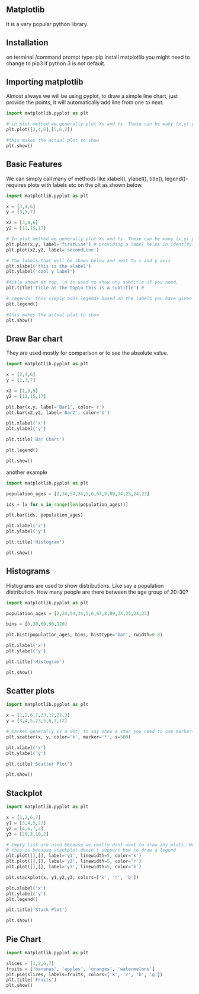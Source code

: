 ## Matplotlib

It is a very popular python library.

## Installation
on terminal /command prompt type: pip install matplotlib
you might need to change to pip3 if python 3 is not default.

## Importing matplotlib

Almost always we will be using pyplot, to draw a simple line chart, just provide the points, it will automatically add line from one to next.

```python
import matplotlib.pyplot as plt

# in plot method we generally plot Xs and Ys. These can be many (x,y) points
plt.plot([3,4,6],[5,6,2])

#this makes the actual plot to show
plt.show()

```

## Basic Features
We can simply call many of methods like xlabel(), ylabel(), title(), legend()-requires plots with labels etc on the plt as shown below.

```python
import matplotlib.pyplot as plt

x = [3,4,6]
y = [3,5,7]

x2 = [3,4,6]
y2 = [12,15,17]

# In plot method we generally plot Xs and Ys. These can be many (x,y) points
plt.plot(x,y, label='firstLine') # providing a label helps in identifying a line plot. this is later used by legend() method
plt.plot(x2,y2, label='secondLine')

# The labels that will be shown below and next to x and y axis
plt.xlabel('this is the xlabel')
plt.ylabel('cool y label')

#title shown at top, \n is used to show any subtitle if you need.
plt.title('title at the top\n this is a subtitle') #

# Legends: this simply adds legends based on the labels you have given to your plots.
plt.legend()

#this makes the actual plot to show
plt.show()

```

## Draw Bar chart
They are used mostly for comparison or to see the absolute value.

```python
import matplotlib.pyplot as plt

x = [2,4,6]
y = [1,3,7]

x2 = [1,3,5]
y2 = [12,15,17]

plt.bar(x,y, label='Bar1', color='r')
plt.bar(x2,y2, label='Bar2', color='b')

plt.xlabel('x')
plt.ylabel('y')

plt.title('Bar Chart')

plt.legend()

plt.show()

```
another example
```python
import matplotlib.pyplot as plt

population_ages = [2,34,54,34,5,6,67,8,89,34,25,24,23]

ids = [x for x in range(len(population_ages))]

plt.bar(ids, population_ages)

plt.xlabel('x')
plt.ylabel('y')

plt.title('Histogram')

plt.show()


```

## Histograms
Histograms are used to show distributions. Like say a population distribution. How many people are there between the age group of 20-30?


```python
import matplotlib.pyplot as plt

population_ages = [2,34,54,34,5,6,67,8,89,34,25,24,23]

bins = [0,30,60,90,120]

plt.hist(population_ages, bins, histtype='bar', rwidth=0.8)

plt.xlabel('x')
plt.ylabel('y')

plt.title('Histogram')

plt.show()

```

## Scatter plots

```python
import matplotlib.pyplot as plt

x = [1,2,6,7,23,12,22,3]
y = [3,4,5,23,5,6,7,12]

# marker generally is a dot, to say show a star you need to use marker='*', s is for size
plt.scatter(x, y, color='k', marker='*', s=500)

plt.xlabel('x')
plt.ylabel('y')

plt.title('Scatter Plot')

plt.show()

```


## Stackplot

```python
import matplotlib.pyplot as plt

x = [1,2,6,7]
y1 = [3,4,5,23]
y2 = [4,6,7,2]
y3 = [20,3,10,2]

# Empty list are used because we really dont want to draw any plots. We simply need them for legends
# this is because stackplot doesn't support how to draw a legend
plt.plot([],[], label='y1', linewidth=5, color='k')
plt.plot([],[], label='y2', linewidth=5, color='r')
plt.plot([],[], label='y3', linewidth=5, color='b')

plt.stackplot(x, y1,y2,y3, colors=['k', 'r', 'b'])

plt.xlabel('x')
plt.ylabel('y')
plt.legend()

plt.title('Stack Plot')

plt.show()

```

## Pie Chart
```python
import matplotlib.pyplot as plt

slices = [1,2,6,7]
fruits = ['bananas', 'apples', 'oranges', 'watermelons']
plt.pie(slices, labels=fruits, colors=['k', 'r', 'b', 'g'])
plt.title('Fruits')
plt.show()

```
